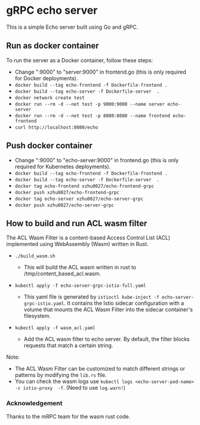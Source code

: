 # gRPC echo server

This is a simple Echo server built using Go and gRPC.

## Run as docker container 
To run the server as a Docker container, follow these steps:
- Change ":9000" to "server:9000" in frontend.go (this is only required for Docker deployments).
- `docker build --tag echo-frontend -f Dockerfile-frontend .`
- `docker build --tag echo-server -f Dockerfile-server  .`
- `docker network create test`
- `docker run --rm -d --net test -p 9000:9000 --name server echo-server`
- `docker run --rm -d --net test -p 8080:8080 --name frontend echo-frontend`
- `curl http://localhost:8080/echo`

## Push docker container
- Change ":9000" to "echo-server:9000" in frontend.go (this is only required for Kubernetes deployments).
- `docker build --tag echo-frontend -f Dockerfile-frontend .`
- `docker build --tag echo-server -f Dockerfile-server  .`
- `docker tag echo-frontend xzhu0027/echo-frontend-grpc`
- `docker push xzhu0027/echo-frontend-grpc`
- `docker tag echo-server xzhu0027/echo-server-grpc`
- `docker push xzhu0027/echo-server-grpc`

## How to build and run ACL wasm filter 
The ACL Wasm Filter is a content-based Access Control List (ACL) implemented using WebAssembly (Wasm) written in Rust.
- `./build_wasm.sh`
    - This will build the ACL wasm written in rust to /tmp/content_based_acl.wasm.
- `kubectl apply -f echo-server-grpc-istio-full.yaml` 
    - This yaml file is generated by `istioctl kube-inject -f echo-server-grpc-istio.yaml`. It contains the Istio sidecar configuration with a volume that mounts the ACL Wasm Filter into the sidecar container's filesystem.

- `kubectl apply -f wasm_acl.yaml`
    - Add the ACL wasm filter to echo server. By default, the filter blocks requests that match a certain string.

Note: 
- The ACL Wasm Filter can be customized to match different strings or patterns by modifying the `lib.rs` file.
- You can check the wasm logs use `kubectl logs <echo-server-pod-name> -c istio-proxy  -f`. (Need to use `log.warn!`)

### Acknowledgement

Thanks to the mRPC team for the wasm rust code.